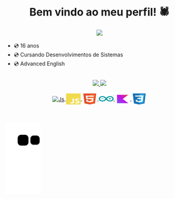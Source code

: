 <div>
  <h1 align="center">Bem vindo ao meu perfil! 🕷</h1>
  <div align="center">
<img src="https://c.tenor.com/b5W6lI1Wq7YAAAAC/jujutsu-kaisen-jujutsu.gif" height="470em">
</div>

- 💿 16 anos
- 💿 Cursando Desenvolvimentos de Sistemas
- 💿 Advanced English 

##
                                          
<div align="center">
<a href="https://github.com/yTrosky">
<img height="180em" src="https://github-readme-stats.vercel.app/api/top-langs/?username=yTrosky&layout=compact&langs_count=7&theme=synthwave">
<img height="180em" src="https://github-readme-stats.vercel.app/api?username=yTrosky&show_icons=true&theme=synthwave&include_all_commits=true&count_private=true">
</div>
  
  <div align="center" valign="top"><br>
  <img align="center" alt="Js" height="30" width="40" img src="https://cdn.jsdelivr.net/gh/devicons/devicon/icons/java/java-original.svg" />
  <img align="center" alt="Js" height="30" width="40" src="https://raw.githubusercontent.com/devicons/devicon/master/icons/javascript/javascript-plain.svg">
  <img align="center" alt="HTML" height="30" width="40" src="https://raw.githubusercontent.com/devicons/devicon/master/icons/html5/html5-original.svg">
  <img align="center" alt="ardu" height="30" width="40" src="https://raw.githubusercontent.com/devicons/devicon/master/icons/arduino/arduino-original.svg">
  <img align="center" alt="Csharp" height="30" width="40" src="https://raw.githubusercontent.com/devicons/devicon/master/icons/kotlin/kotlin-original.svg">
  <img align="center" alt="CSS" height="30" width="40" src="https://raw.githubusercontent.com/devicons/devicon/master/icons/css3/css3-original.svg">
</div><br>

##

![Snake animation](https://github.com/pedrojesus44/pedrojesus44/blob/output/github-contribution-grid-snake.svg)

</div>
